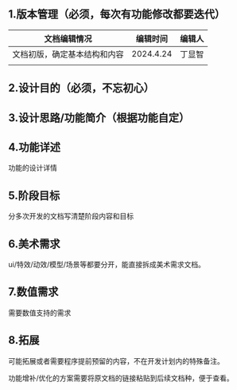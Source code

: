 ## 1.版本管理（必须，每次有功能修改都要迭代）
| 文档编辑情况 | 编辑时间 | 编辑人 |
| --- | --- | --- |
| 文档初版，确定基本结构和内容 | 2024.4.24 | 丁显智 |
|  |  |  |


## 2.设计目的（必须，不忘初心）


## 3.设计思路/功能简介（根据功能自定）


## 4.功能详述
功能的设计详情



## 5.阶段目标
分多次开发的文档写清楚阶段内容和目标



## 6.美术需求
ui/特效/动效/模型/场景等都要分开，能直接拆成美术需求文档。



## 7.数值需求
需要数值支持的需求



## 8.拓展
可能拓展或者需要程序提前预留的内容，不在开发计划内的特殊备注。



功能增补/优化的方案需要将原文档的链接粘贴到后续文档种，便于查看。







